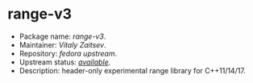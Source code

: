 range-v3
================

 * Package name:		*range-v3*.
 * Maintainer:			*Vitaly Zaitsev*.
 * Repository:			*fedora upstream*.
 * Upstream status:		[*available*](https://apps.fedoraproject.org/packages/range-v3).
 * Description:			header-only experimental range library for C++11/14/17.
